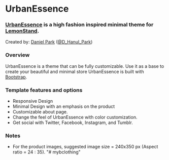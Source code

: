 UrbanEssence
=============

### [UrbanEssence](https://urban-essence.lemonstand.com/) is a high fashion inspired minimal theme for [LemonStand](https://lemonstand.com/).

Created by: [Daniel Park](http://dparkd.com) ([@D_Hanul_Park](https://twitter.com/D_Hanul_Park))

### Overview

UrbanEssence is a theme that can be fully customizable. Use it as a base to create your beautiful and minimal store UrbanEssence is built with [Bootstrap](http://getbootstrap.com/). 

### Template features and options

- Responsive Design
- Minimal Design with an emphasis on the product
- Customizable about page. 
- Change the feel of UrbanEssence with color customization.
- Get social with Twitter, Facebook, Instagram, and Tumblr.

### Notes
- For the product images, suggested image size = 240x350 px (Aspect ratio = 24 : 35).
"# mybclothing" 
